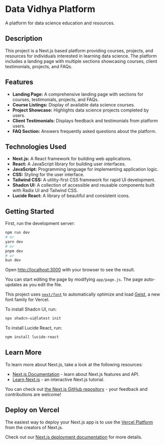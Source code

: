 # Data Vidhya Platform

A platform for data science education and resources.

## Description

This project is a Next.js based platform providing courses, projects, and resources for individuals interested in learning data science. The platform includes a landing page with multiple sections showcasing courses, client testimonials, projects, and FAQs.

## Features

*   **Landing Page:** A comprehensive landing page with sections for courses, testimonials, projects, and FAQs.
*   **Course Listings:** Display of available data science courses.
*   **Project Showcase:** Highlights data science projects completed by users.
*   **Client Testimonials:** Displays feedback and testimonials from platform users.
*   **FAQ Section:** Answers frequently asked questions about the platform.

## Technologies Used

*   **Next.js:** A React framework for building web applications.
*   **React:** A JavaScript library for building user interfaces.
*   **JavaScript:** Programming language for implementing application logic.
*   **CSS:** Styling for the user interface.
*   **Tailwind CSS:** A utility-first CSS framework for rapid UI development.
*   **Shadcn UI:** A collection of accessible and reusable components built with Radix UI and Tailwind CSS.
*   **Lucide React:** A library of beautiful and consistent icons.

## Getting Started

First, run the development server:

```bash
npm run dev
# or
yarn dev
# or
pnpm dev
# or
bun dev
```

Open [http://localhost:3000](http://localhost:3000) with your browser to see the result.

You can start editing the page by modifying `app/page.js`. The page auto-updates as you edit the file.

This project uses [`next/font`](https://nextjs.org/docs/app/building-your-application/optimizing/fonts) to automatically optimize and load [Geist](https://vercel.com/font), a new font family for Vercel.

To install Shadcn UI, run:

```bash
npx shadcn-ui@latest init
```

To install Lucide React, run:

```bash
npm install lucide-react
```

## Learn More

To learn more about Next.js, take a look at the following resources:

*   [Next.js Documentation](https://nextjs.org/docs) - learn about Next.js features and API.
*   [Learn Next.js](https://nextjs.org/learn) - an interactive Next.js tutorial.

You can check out [the Next.js GitHub repository](https://github.com/vercel/next.js) - your feedback and contributions are welcome!

## Deploy on Vercel

The easiest way to deploy your Next.js app is to use the [Vercel Platform](https://vercel.com/new?utm_medium=default-template&filter=next.js&utm_source=create-next-app&utm_campaign=create-next-app-readme) from the creators of Next.js.

Check out our [Next.js deployment documentation](https://nextjs.org/docs/app/building-your-application/deploying) for more details.
